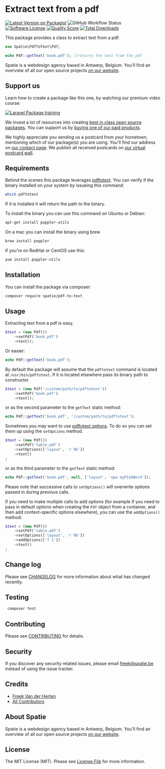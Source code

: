 # Extract text from a pdf

[![Latest Version on Packagist](https://img.shields.io/packagist/v/spatie/pdf-to-text.svg?style=flat-square)](https://packagist.org/packages/spatie/pdf-to-text)
![GitHub Workflow Status](https://img.shields.io/github/workflow/status/spatie/pdf-to-text/run-tests?label=tests)
[![Software License](https://img.shields.io/badge/license-MIT-brightgreen.svg?style=flat-square)](LICENSE.md)
[![Quality Score](https://img.shields.io/scrutinizer/g/spatie/pdf-to-text.svg?style=flat-square)](https://scrutinizer-ci.com/g/spatie/pdf-to-text)
[![Total Downloads](https://img.shields.io/packagist/dt/spatie/pdf-to-text.svg?style=flat-square)](https://packagist.org/packages/spatie/pdf-to-text)

This package provides a class to extract text from a pdf.

```php
use Spatie\PdfToText\Pdf;

echo Pdf::getText('book.pdf'); //returns the text from the pdf
```

Spatie is a webdesign agency based in Antwerp, Belgium. You'll find an overview of all our open source projects [on our website](https://spatie.be/opensource).

## Support us

Learn how to create a package like this one, by watching our premium video course:

[![Laravel Package training](https://spatie.be/github/package-training.jpg)](https://laravelpackage.training)

We invest a lot of resources into creating [best in class open source packages](https://spatie.be/open-source). You can support us by [buying one of our paid products](https://spatie.be/open-source/support-us).

We highly appreciate you sending us a postcard from your hometown, mentioning which of our package(s) you are using. You'll find our address on [our contact page](https://spatie.be/about-us). We publish all received postcards on [our virtual postcard wall](https://spatie.be/open-source/postcards).

## Requirements

Behind the scenes this package leverages [pdftotext](https://en.wikipedia.org/wiki/Pdftotext). You can verify if the binary installed on your system by issueing this command:

```bash
which pdftotext
```

If it is installed it will return the path to the binary.

To install the binary you can use this command on Ubuntu or Debian:

```bash
apt-get install poppler-utils
```

On a mac you can install the binary using brew

```bash
brew install poppler
```

If you're on RedHat or CentOS use this:

```bash
yum install poppler-utils
```

## Installation

You can install the package via composer:

```bash
composer require spatie/pdf-to-text
```

## Usage

Extracting text from a pdf is easy.

```php
$text = (new Pdf())
    ->setPdf('book.pdf')
    ->text();
```

Or easier:

```php
echo Pdf::getText('book.pdf');
```

By default the package will assume that the `pdftotext` command is located at `/usr/bin/pdftotext`.
If it is located elsewhere pass its binary path to constructor

```php
$text = (new Pdf('/custom/path/to/pdftotext'))
    ->setPdf('book.pdf')
    ->text();
```

or as the second parameter to the `getText` static method:

```php
echo Pdf::getText('book.pdf', '/custom/path/to/pdftotext');
```

Sometimes you may want to use [pdftotext options](https://linux.die.net/man/1/pdftotext). To do so you can set them up using the `setOptions` method.

```php
$text = (new Pdf())
    ->setPdf('table.pdf')
    ->setOptions(['layout', 'r 96'])
    ->text()
;
```

or as the third parameter to the `getText` static method:

```php
echo Pdf::getText('book.pdf', null, ['layout', 'opw myP1$$Word']);
```

Please note that successive calls to `setOptions()` will overwrite options passed in during previous calls. 

If you need to make multiple calls to add options (for example if you need to pass in default options when creating 
the `Pdf` object from a container, and then add context-specific options elsewhere), you can use the `addOptions()` method:
 
 ```php
 $text = (new Pdf())
     ->setPdf('table.pdf')
     ->setOptions(['layout', 'r 96'])
     ->addOptions(['f 1'])
     ->text()
 ;
 ```

## Change log

Please see [CHANGELOG](CHANGELOG.md) for more information about what has changed recently.

## Testing

```bash
 composer test
```

## Contributing

Please see [CONTRIBUTING](CONTRIBUTING.md) for details.

## Security

If you discover any security related issues, please email freek@spatie.be instead of using the issue tracker.

## Credits

- [Freek Van der Herten](https://github.com/freekmurze)
- [All Contributors](../../contributors)

## About Spatie

Spatie is a webdesign agency based in Antwerp, Belgium. You'll find an overview of all our open source projects [on our website](https://spatie.be/opensource).

## License

The MIT License (MIT). Please see [License File](LICENSE.md) for more information.
